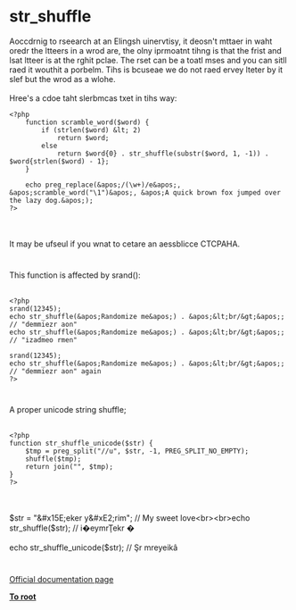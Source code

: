 # str_shuffle



Aoccdrnig to rseearch at an Elingsh uinervtisy, it deosn&apos;t mttaer in waht oredr the ltteers in a wrod are, the olny iprmoatnt tihng is that the frist and lsat ltteer is at the rghit pclae. The rset can be a toatl mses and you can sitll raed it wouthit a porbelm. Tihs is bcuseae we do not raed ervey lteter by it slef but the wrod as a wlohe.<br><br>Hree&apos;s a cdoe taht slerbmcas txet in tihs way:<br>

```
<?php
    function scramble_word($word) {
        if (strlen($word) &lt; 2)
            return $word;
        else
            return $word{0} . str_shuffle(substr($word, 1, -1)) . $word{strlen($word) - 1};
    }

    echo preg_replace(&apos;/(\w+)/e&apos;, &apos;scramble_word("\1")&apos;, &apos;A quick brown fox jumped over the lazy dog.&apos;);
?>
```
<br><br>It may be ufseul if you wnat to cetare an aessblicce CTCPAHA.  

#

This function is affected by srand():<br><br>

```
<?php
srand(12345);
echo str_shuffle(&apos;Randomize me&apos;) . &apos;&lt;br/&gt;&apos;; // "demmiezr aon"
echo str_shuffle(&apos;Randomize me&apos;) . &apos;&lt;br/&gt;&apos;; // "izadmeo rmen"

srand(12345);
echo str_shuffle(&apos;Randomize me&apos;) . &apos;&lt;br/&gt;&apos;; // "demmiezr aon" again
?>
```
  

#

A proper unicode string shuffle;<br><br>

```
<?php
function str_shuffle_unicode($str) {
    $tmp = preg_split("//u", $str, -1, PREG_SPLIT_NO_EMPTY);
    shuffle($tmp);
    return join("", $tmp);
}
?>
```
<br><br>$str = "&#x15E;eker y&#xE2;rim"; // My sweet love<br><br>echo str_shuffle($str); // i&#xFFFD;eymr&#x162;ekr &#xFFFD;<br><br>echo str_shuffle_unicode($str); // &#x15E;r mreyeik&#xE2;  

#

[Official documentation page](https://www.php.net/manual/en/function.str-shuffle.php)

**[To root](/README.md)**